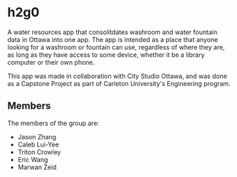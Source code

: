 # h2g0
A water resources app that consolitdates washroom and water fountain data in Ottawa into one app.
The app is intended as a place that anyone looking for a washroom or fountain can use, regardless
of where they are, as long as they have access to some device, whether it be a library computer
or their own phone.

This app was made in collaboration with City Studio Ottawa, and was done as a Capstone Project
as part of Carleton University's Engineering program.

## Members
The members of the group are:
- Jason Zhang
- Caleb Lui-Yee
- Triton Crowley
- Eric Wang
- Marwan Zeid
